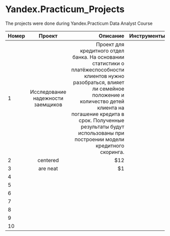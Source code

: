 # Yandex.Practicum_Projects
The projects were done during Yandex.Practicum Data Analyst Course

| Номер       | Проект          | Описание  | Инструменты |
| ----------- |:--------------------------:| ------------------------------------:|----------------------------:|
|1      | Исследование надежности заемщиков |  Проект для кредитного отдел банка. На основании статистики о платёжеспособности клиентов нужно разобраться, влияет ли семейное положение и количество детей клиента на погашение кредита в срок. Полученные результаты будут использованы при построении модели кредитного скоринга. |                 |
|2      | centered      |   $12 |                 |
|3| are neat      |    $1 |                 |
| 4| | | |
| 5| | | |
| 6| | | |
| 7| | | |
| 8| | | |
| 9| | | |
| 10| | | |

